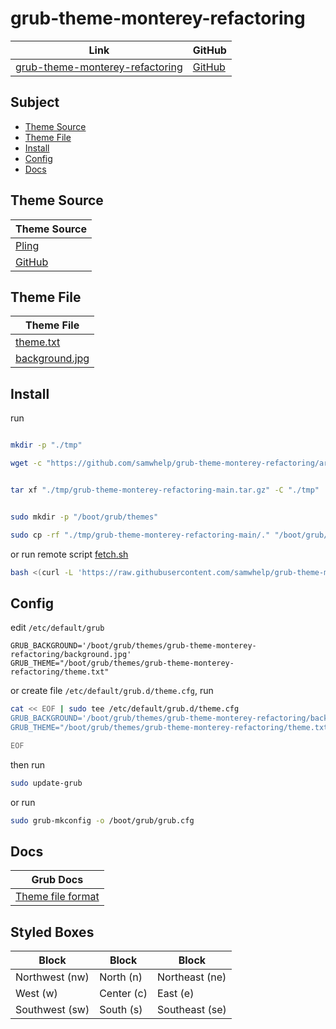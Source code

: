 

# grub-theme-monterey-refactoring

| Link | GitHub |
| ---- | ------ |
| [grub-theme-monterey-refactoring](https://samwhelp.github.io/grub-theme-monterey-refactoring/) | [GitHub](https://github.com/samwhelp/grub-theme-monterey-refactoring) |




## Subject

* [Theme Source](#theme-source)
* [Theme File](#theme-file)
* [Install](#install)
* [Config](#config)
* [Docs](#docs)




## Theme Source

| Theme Source |
| ------ |
| [Pling](https://www.pling.com/p/1577873/) |
| [GitHub](https://github.com/sandesh236/monterey-grub-theme) |





## Theme File

| Theme File                       |
| -------------------------------- |
| [theme.txt](theme.txt)           |
| [background.jpg](background.jpg) |




## Install

run

``` sh

mkdir -p "./tmp"

wget -c "https://github.com/samwhelp/grub-theme-monterey-refactoring/archive/refs/heads/main.tar.gz" -O "./tmp/grub-theme-monterey-refactoring-main.tar.gz"


tar xf "./tmp/grub-theme-monterey-refactoring-main.tar.gz" -C "./tmp"


sudo mkdir -p "/boot/grub/themes"

sudo cp -rf "./tmp/grub-theme-monterey-refactoring-main/." "/boot/grub/themes/grub-theme-monterey-refactoring"

```

or run remote script [fetch.sh](https://github.com/samwhelp/grub-theme-monterey-refactoring/blob/main/helper/theme-installer/fetch.sh)

``` sh
bash <(curl -L 'https://raw.githubusercontent.com/samwhelp/grub-theme-monterey-refactoring/main/helper/theme-installer/fetch.sh')
```




## Config

edit `/etc/default/grub`

```
GRUB_BACKGROUND='/boot/grub/themes/grub-theme-monterey-refactoring/background.jpg'
GRUB_THEME="/boot/grub/themes/grub-theme-monterey-refactoring/theme.txt"
```

or create file `/etc/default/grub.d/theme.cfg`, run

``` sh
cat << EOF | sudo tee /etc/default/grub.d/theme.cfg
GRUB_BACKGROUND='/boot/grub/themes/grub-theme-monterey-refactoring/background.jpg'
GRUB_THEME="/boot/grub/themes/grub-theme-monterey-refactoring/theme.txt"

EOF
```


then run

``` sh
sudo update-grub
```

or run

``` sh
sudo grub-mkconfig -o /boot/grub/grub.cfg
```




## Docs

| Grub Docs |
| ---- |
| [Theme file format](https://www.gnu.org/software/grub/manual/grub/html_node/Theme-file-format.html) |




## Styled Boxes

| Block          | Block      | Block          |
| ---------------| ---------- | -------------- |
| Northwest (nw) | North (n)  | Northeast (ne) |
| West (w)       | Center (c) | East (e)       |
| Southwest (sw) | South (s)  | Southeast (se) |
